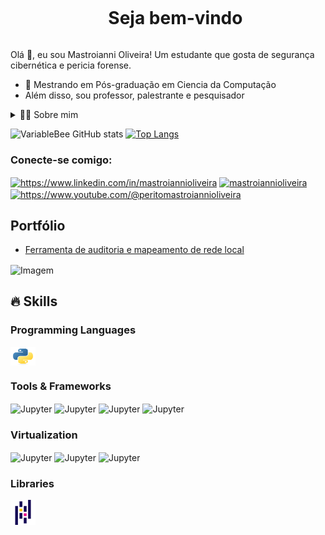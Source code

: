 <!--título-->
<div id="user-content-toc">
  <ul align="center">
    <summary><h1 style="display: inline-block">Seja bem-vindo</h1></summary>
</div>

<!-- Presentation -->
<p>
 Olá 👋, eu sou Mastroianni Oliveira! Um estudante que gosta de segurança cibernética e pericia forense.

  - 🌱 Mestrando em Pós-graduação em Ciencia da Computação
  - Além disso, sou professor, palestrante e pesquisador

</p>

<!-- Dropdown -->
<details>
  <summary>👨‍💻 Sobre mim </summary>

  - 💬 Especialista em Cibersegurança com mais de 10 anos de experiência em Perícia Digital, Prevenção e Investigação de Crimes Cibernéticos.

</details>

<!-- GithubStats -->
![VariableBee GitHub stats](https://github-readme-stats.vercel.app/api?username=mastroiannioliveira&show_icons=true&theme=gotham)
[![Top Langs](https://github-readme-stats.vercel.app/api/top-langs/?username=mastroiannioliveira)](https://github.com/mastroiannioliveira/github-readme-stats)

<h3 align="left">Conecte-se comigo:</h3>
<p align="left">
<a href="https://linkedin.com/in/https://www.linkedin.com/in/mastroiannioliveira" target="blank"><img align="center" src="https://raw.githubusercontent.com/rahuldkjain/github-profile-readme-generator/master/src/images/icons/Social/linked-in-alt.svg" alt="https://www.linkedin.com/in/mastroiannioliveira" height="30" width="40" /></a>
<a href="https://instagram.com/mastroiannioliveira" target="blank"><img align="center" src="https://raw.githubusercontent.com/rahuldkjain/github-profile-readme-generator/master/src/images/icons/Social/instagram.svg" alt="mastroiannioliveira" height="30" width="40" /></a>
<a href="https://www.youtube.com/c/https://www.youtube.com/@peritomastroiannioliveira" target="blank"><img align="center" src="https://raw.githubusercontent.com/rahuldkjain/github-profile-readme-generator/master/src/images/icons/Social/youtube.svg" alt="https://www.youtube.com/@peritomastroiannioliveira" height="30" width="40" /></a>
</p>
          
<!-- Portfólio -->
## Portfólio
- [Ferramenta de auditoria e mapeamento de rede local ](https://github.com/mastroiannioliveira/WinSecureScan/)

<!-- GIF -->
<p align="left">
  <img align="center" src="https://github.com/VariableBee/VariableBee/assets/77739311/4e9f41af-6b57-49a7-b15a-74322e96b4d7" alt="Imagem">
</p>

## 🔥 Skills
<!-- Skills: Programming Languages -->
  <div style="flex-basis: 48%;">
    <h3>Programming Languages</h3>
    <img align="center" alt="Python" height="30" width="40" src="https://raw.githubusercontent.com/devicons/devicon/master/icons/python/python-original.svg">
  </div>
  
  <!-- Skills: Tools & Frameworks -->
  <div style="flex-basis: 48%;">
    <h3>Tools & Frameworks</h3>
    <img align="center" alt="Jupyter" height="30" width="40" src="https://cdn.jsdelivr.net/gh/devicons/devicon/icons/jupyter/jupyter-original.svg">
    <img align="center" alt="Jupyter" height="30" width="40" src="https://raw.githubusercontent.com/marwin1991/profile-technology-icons/refs/heads/main/icons/kali_linux.png">
    <img align="center" alt="Jupyter" height="30" width="40" src="https://raw.githubusercontent.com/marwin1991/profile-technology-icons/refs/heads/main/icons/windows.png">
    <img align="center" alt="Jupyter" height="30" width="40" src="https://raw.githubusercontent.com/marwin1991/profile-technology-icons/refs/heads/main/icons/linux.png">
  </div>

 <!-- Skills: Virtualization -->
  <div style="flex-basis: 48%;">
    <h3>Virtualization</h3>
    <img align="center" alt="Jupyter" height="40" width="40" src="https://img.shields.io/badge/Proxmox-E57000?style=for-the-badge&logo=proxmox&logoColor=white">
    <img align="center" alt="Jupyter" height="40" width="40" src="https://img.shields.io/badge/VirtualBox-21416b?style=for-the-badge&logo=VirtualBox&logoColor=white">
    <img align="center" alt="Jupyter" height="40" width="40" src="https://img.shields.io/badge/VMware-231f20?style=for-the-badge&logo=VMware&logoColor=white">
  </div>
  
  <!-- Skills: Libraries -->
  <div style="flex-basis: 48%;">
    <h3>Libraries</h3>
      <img align="center" alt="Pandas" src="https://raw.githubusercontent.com/devicons/devicon/2ae2a900d2f041da66e950e4d48052658d850630/icons/pandas/pandas-original.svg" alt="pandas" width="40" height="40"/>
  </div>





